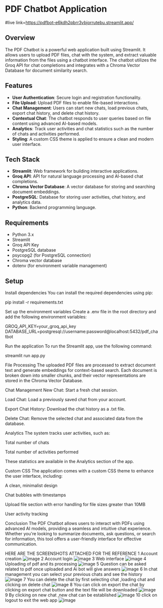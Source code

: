 # PDF Chatbot Application
#live link=https://pdfbot-e6kdh2pbrr3vbjorrutebu.streamlit.app/

## Overview
The PDF Chatbot is a powerful web application built using Streamlit. It allows users to upload PDF files, chat with the system, and extract valuable information from the files using a chatbot interface. The chatbot utilizes the Groq API for chat completions and integrates with a Chroma Vector Database for document similarity search.

## Features
- **User Authentication**: Secure login and registration functionality.
- **File Upload**: Upload PDF files to enable file-based interactions.
- **Chat Management**: Users can start new chats, load previous chats, export chat history, and delete chat history.
- **Contextual Chat**: The chatbot responds to user queries based on file content using advanced AI-based models.
- **Analytics**: Track user activities and chat statistics such as the number of chats and activities performed.
- **Styling**: A custom CSS theme is applied to ensure a clean and modern user interface.

## Tech Stack
- **Streamlit**: Web framework for building interactive applications.
- **Groq API**: API for natural language processing and AI-based chat completions.
- **Chroma Vector Database**: A vector database for storing and searching document embeddings.
- **PostgreSQL**: Database for storing user activities, chat history, and analytics data.
- **Python**: Backend programming language.

## Requirements
- Python 3.x
- Streamlit
- Groq API Key
- PostgreSQL database
- psycopg2 (for PostgreSQL connection)
- Chroma vector database
- dotenv (for environment variable management)

## Setup

Install dependencies
You can install the required dependencies using pip:

pip install -r requirements.txt

Set up the environment variables
Create a .env file in the root directory and add the following environment variables:

GROQ_API_KEY=your_groq_api_key
DATABASE_URL=postgresql://username:password@localhost:5432/pdf_chatbot

Run the application
To run the Streamlit app, use the following command:

streamlit run app.py

File Processing
The uploaded PDF files are processed to extract document text and generate embeddings for context-based search. Each document is broken down into smaller chunks, and their vector representations are stored in the Chroma Vector Database.

Chat Management
New Chat: Start a fresh chat session.

Load Chat: Load a previously saved chat from your account.

Export Chat History: Download the chat history as a .txt file.

Delete Chat: Remove the selected chat and associated data from the database.

Analytics
The system tracks user activities, such as:

Total number of chats

Total number of activities performed

These statistics are available in the Analytics section of the app.

Custom CSS
The application comes with a custom CSS theme to enhance the user interface, including:

A clean, minimalist design

Chat bubbles with timestamps

Upload file section with error handling for file sizes greater than 10MB

User activity tracking

Conclusion
The PDF Chatbot allows users to interact with PDFs using advanced AI models, providing a seamless and intuitive chat experience. Whether you're looking to summarize documents, ask questions, or search for information, this tool offers a user-friendly interface for effective communication.

HERE ARE THE SCREENSHOTS ATTACHED FOR THE REFERENCE
1 Account creation
![image](https://github.com/user-attachments/assets/8a8772a0-eb34-46be-b02d-6c4b0a2801f7)
2 Account login
![image](https://github.com/user-attachments/assets/baadb4f1-edc6-4f17-b532-b8e95f6852cb)
3 Web interface
![image](https://github.com/user-attachments/assets/c2f402b2-345e-4966-bc7f-33ebd1aa2f92)
4 Uploading of pdf and its processing
![image](https://github.com/user-attachments/assets/dcd7948e-9d13-4de1-be85-7956a6b02c20)
5 Question can be asked related to pdf once uploaded and Ai bot will give answers
![image](https://github.com/user-attachments/assets/63fd6de4-362a-404b-a889-e01e1d19873b)
6 In chat management you can select your previous chats and see the history
![image](https://github.com/user-attachments/assets/aa0b3672-e244-4095-bce7-70a784a7c30c)
7 You can delete the chat by first selecting chat ,loading chat and clicking on delete chat
![image](https://github.com/user-attachments/assets/c4aef7ac-7bd8-4f9c-b0a3-31f732735368)
8 You can click on export the chat by clicking on export chat button and the text file  will be downloaded
![image](https://github.com/user-attachments/assets/a8635447-3131-4580-bf2f-e655734c88ba)
9 By clicking on new chat ,new chat can be established
![image](https://github.com/user-attachments/assets/4f916aad-554b-4458-845e-856a54df62db)
10 click on logout to exit the web app
![image](https://github.com/user-attachments/assets/a9c9c20a-29db-4213-8ce4-2cbbc7189c34)















